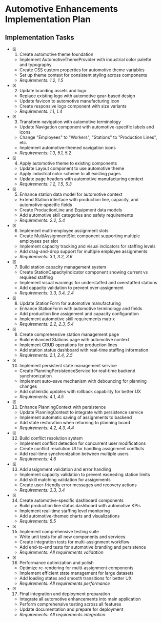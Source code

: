 # Automotive Enhancements Implementation Plan

## Implementation Tasks

- [x] 1. Create automotive theme foundation
  - Implement AutomotiveThemeProvider with industrial color palette and typography
  - Create CSS custom properties for automotive theme variables
  - Set up theme context for consistent styling across components
  - _Requirements: 1.2, 1.5_

- [x] 2. Update branding assets and logo
  - Replace existing logo with automotive gear-based design
  - Update favicon to automotive manufacturing icon
  - Create responsive logo component with size variants
  - _Requirements: 1.1, 1.4_

- [x] 3. Transform navigation with automotive terminology
  - Update Navigation component with automotive-specific labels and icons
  - Change "Employees" to "Workers", "Stations" to "Production Lines", etc.
  - Implement automotive-themed navigation icons
  - _Requirements: 1.3, 5.1, 5.2_

- [x] 4. Apply automotive theme to existing components
  - Update Layout component to use automotive theme
  - Apply industrial color scheme to all existing pages
  - Update page headers with automotive manufacturing context
  - _Requirements: 1.2, 1.5, 5.3_

- [x] 5. Enhance station data model for automotive context
  - Extend Station interface with production line, capacity, and automotive-specific fields
  - Create ProductionLine and Equipment data models
  - Add automotive skill categories and safety requirements
  - _Requirements: 2.2, 5.4_

- [x] 6. Implement multi-employee assignment slots
  - Create MultiAssignmentSlot component supporting multiple employees per slot
  - Implement capacity tracking and visual indicators for staffing levels
  - Add drag-and-drop support for multiple employee assignments
  - _Requirements: 3.1, 3.2, 3.6_

- [x] 7. Build station capacity management system
  - Create StationCapacityIndicator component showing current vs required staffing
  - Implement visual warnings for understaffed and overstaffed stations
  - Add capacity validation to prevent over-assignment
  - _Requirements: 3.3, 3.4, 2.4_

- [x] 8. Update StationForm for automotive manufacturing
  - Enhance StationForm with automotive terminology and fields
  - Add production line assignment and capacity configuration
  - Implement automotive skill requirements matrix
  - _Requirements: 2.2, 2.3, 5.4_

- [x] 9. Create comprehensive station management page
  - Build enhanced Stations page with automotive context
  - Implement CRUD operations for production lines
  - Add station status dashboard with real-time staffing information
  - _Requirements: 2.1, 2.4, 2.5_

- [x] 10. Implement persistent state management service
  - Create PlanningPersistenceService for real-time backend synchronization
  - Implement auto-save mechanism with debouncing for planning changes
  - Add optimistic updates with rollback capability for better UX
  - _Requirements: 4.1, 4.5_

- [x] 11. Enhance PlanningContext with persistence
  - Update PlanningContext to integrate with persistence service
  - Implement automatic saving of assignments to backend
  - Add state restoration when returning to planning board
  - _Requirements: 4.2, 4.3, 4.4_

- [x] 12. Build conflict resolution system
  - Implement conflict detection for concurrent user modifications
  - Create conflict resolution UI for handling assignment conflicts
  - Add real-time synchronization between multiple users
  - _Requirements: 4.6_

- [x] 13. Add assignment validation and error handling
  - Implement capacity validation to prevent exceeding station limits
  - Add skill matching validation for assignments
  - Create user-friendly error messages and recovery actions
  - _Requirements: 3.3, 3.4_

- [x] 14. Create automotive-specific dashboard components
  - Build production line status dashboard with automotive KPIs
  - Implement real-time staffing level monitoring
  - Add automotive-themed charts and visualizations
  - _Requirements: 5.5_

- [x] 15. Implement comprehensive testing suite
  - Write unit tests for all new components and services
  - Create integration tests for multi-assignment workflow
  - Add end-to-end tests for automotive branding and persistence
  - _Requirements: All requirements validation_

- [x] 16. Performance optimization and polish
  - Optimize re-rendering for multi-assignment components
  - Implement efficient state management for large datasets
  - Add loading states and smooth transitions for better UX
  - _Requirements: All requirements performance_

- [x] 17. Final integration and deployment preparation
  - Integrate all automotive enhancements into main application
  - Perform comprehensive testing across all features
  - Update documentation and prepare for deployment
  - _Requirements: All requirements integration_